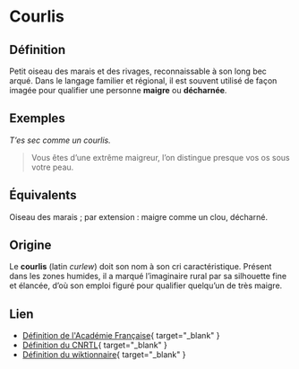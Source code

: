 # Courlis

## Définition

Petit oiseau des marais et des rivages, reconnaissable à son long bec arqué. Dans le langage familier et régional, il est souvent utilisé de façon imagée pour qualifier une personne **maigre** ou **décharnée**.

## Exemples

_T’es sec comme un courlis._
> Vous êtes d’une extrême maigreur, l’on distingue presque vos os sous votre peau.

## Équivalents

Oiseau des marais ; par extension : maigre comme un clou, décharné.

## Origine

Le **courlis** (latin *curlew*) doit son nom à son cri caractéristique. Présent dans les zones humides, il a marqué l’imaginaire rural par sa silhouette fine et élancée, d’où son emploi figuré pour qualifier quelqu’un de très maigre.

## Lien

* [Définition de l'Académie Française](https://www.dictionnaire-academie.fr/article/A9C4632){ target="_blank" }
* [Définition du CNRTL](https://www.cnrtl.fr/definition/courlis){ target="\_blank" }
* [Définition du wiktionnaire](https://fr.wiktionary.org/wiki/courlis){ target="\_blank" }
